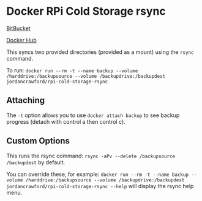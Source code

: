 # Docker RPi Cold Storage rsync

[BitBucket](https://bitbucket.org/jordancrawfordnz/docker-rpi-cold-storage-rsync)

[Docker Hub](https://hub.docker.com/r/jordancrawford/rpi-cold-storage-rsync/)

This syncs two provided directories (provided as a mount) using the ``rsync`` command.

To run:
``docker run --rm -t --name backup --volume /harddrive:/backupsource --volume /backupdrive:/backupdest jordancrawford/rpi-cold-storage-rsync``

## Attaching
The ``-t`` option allows you to use ``docker attach backup`` to see backup progress (detach with control a then control c).

## Custom Options
This runs the rsync command:
``rsync -aPv --delete /backupsource /backupdest`` by default.

You can override these, for example:
``docker run --rm -t --name backup --volume /harddrive:/backupsource --volume /backupdrive:/backupdest jordancrawford/rpi-cold-storage-rsync --help`` will display the rsync help menu.